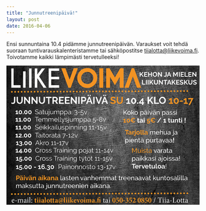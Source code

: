 ```yaml
---
title: "Junnutreenipäivä!"
layout: post
date: 2016-04-06
---
```

Ensi sunnuntaina 10.4 pidämme junnutreenipäivän. Varaukset voit tehdä suoraan tuntivarauskalenteristamme tai sähköpostitse [tiialotta@liikevoima.fi](mailto:tiialotta@liikevoima.fi). Toivotamme kaikki lämpimästi tervetulleeksi!

![kokkola-lehti-huhtikuu](/images/huhtikuu_kokkola.jpg)